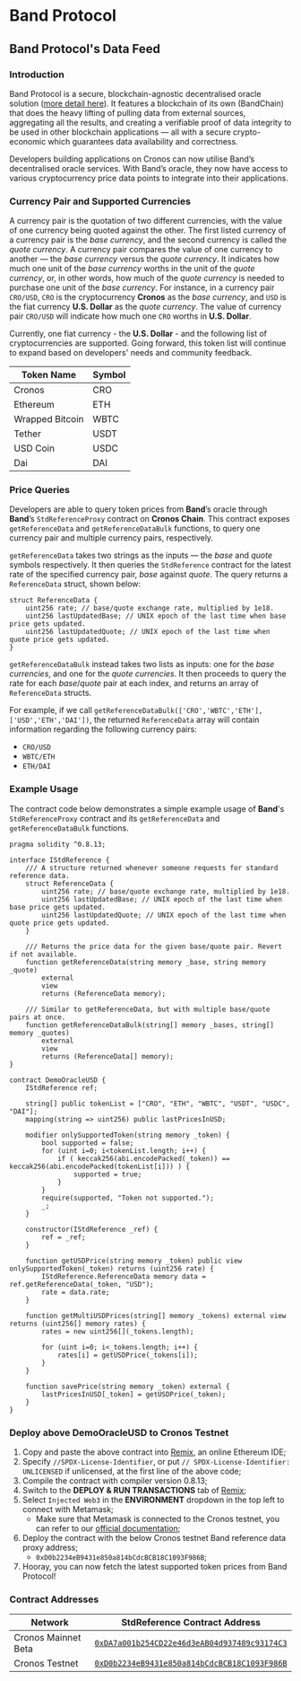 # Band Protocol

## Band Protocol's Data Feed

### Introduction

Band Protocol is a secure, blockchain-agnostic decentralised oracle solution ([more detail here](https://docs.bandchain.org/)). It features a blockchain of its own (BandChain) that does the heavy lifting of pulling data from external sources, aggregating all the results, and creating a verifiable proof of data integrity to be used in other blockchain applications — all with a secure crypto-economic which guarantees data availability and correctness.

Developers building applications on Cronos can now utilise Band’s decentralised oracle services. With Band’s oracle, they now have access to various cryptocurrency price data points to integrate into their applications.

### Currency Pair and Supported Currencies

A currency pair is the quotation of two different currencies, with the value of one currency being quoted against the other. The first listed currency of a currency pair is the _base currency_, and the second currency is called the _quote currency_. A currency pair compares the value of one currency to another — the _base currency_ versus the _quote currency_. It indicates how much one unit of the _base currency_ worths in the unit of the _quote currency_, or, in other words, how much of the _quote currency_ is needed to purchase one unit of the _base currency_. For instance, in a currency pair `CRO/USD`, `CRO` is the cryptocurrency **Cronos** as the _base currency_, and `USD` is the fiat currency **U.S. Dollar** as the _quote currency_. The value of currency pair `CRO/USD` will indicate how much one `CRO` worths in **U.S. Dollar**.

Currently, one fiat currency - the **U.S. Dollar** - and the following list of cryptocurrencies are supported. Going forward, this token list will continue to expand based on developers' needs and community feedback.

| Token Name      | Symbol |
| --------------- | ------ |
| Cronos          | CRO    |
| Ethereum        | ETH    |
| Wrapped Bitcoin | WBTC   |
| Tether          | USDT   |
| USD Coin        | USDC   |
| Dai             | DAI    |

### Price Queries

Developers are able to query token prices from **Band**’s oracle through **Band**’s `StdReferenceProxy` contract on **Cronos Chain**. This contract exposes `getReferenceData` and `getReferenceDataBulk` functions, to query one currency pair and multiple currency pairs, respectively.

`getReferenceData` takes two strings as the inputs — the _base_ and _quote_ symbols respectively. It then queries the `StdReference` contract for the latest rate of the specified currency pair, _base_ against _quote_. The query returns a `ReferenceData` struct, shown below:

```solidity
struct ReferenceData {
    uint256 rate; // base/quote exchange rate, multiplied by 1e18.
    uint256 lastUpdatedBase; // UNIX epoch of the last time when base price gets updated.
    uint256 lastUpdatedQuote; // UNIX epoch of the last time when quote price gets updated.
}
```

`getReferenceDataBulk` instead takes two lists as inputs: one for the _base currencies_, and one for the _quote currencies_. It then proceeds to query the rate for each _base_/_quote_ pair at each index, and returns an array of `ReferenceData` structs.

For example, if we call `getReferenceDataBulk(['CRO','WBTC','ETH'], ['USD','ETH','DAI'])`, the returned `ReferenceData` array will contain information regarding the following currency pairs:

* `CRO/USD`
* `WBTC/ETH`
* `ETH/DAI`

### Example Usage

The contract code below demonstrates a simple example usage of **Band**'s `StdReferenceProxy` contract and its `getReferenceData` and `getReferenceDataBulk` functions.

```solidity
pragma solidity ^0.8.13;

interface IStdReference {
    /// A structure returned whenever someone requests for standard reference data.
    struct ReferenceData {
        uint256 rate; // base/quote exchange rate, multiplied by 1e18.
        uint256 lastUpdatedBase; // UNIX epoch of the last time when base price gets updated.
        uint256 lastUpdatedQuote; // UNIX epoch of the last time when quote price gets updated.
    }

    /// Returns the price data for the given base/quote pair. Revert if not available.
    function getReferenceData(string memory _base, string memory _quote)
        external
        view
        returns (ReferenceData memory);

    /// Similar to getReferenceData, but with multiple base/quote pairs at once.
    function getReferenceDataBulk(string[] memory _bases, string[] memory _quotes)
        external
        view
        returns (ReferenceData[] memory);
}

contract DemoOracleUSD {
    IStdReference ref;

    string[] public tokenList = ["CRO", "ETH", "WBTC", "USDT", "USDC", "DAI"];
    mapping(string => uint256) public lastPricesInUSD;

    modifier onlySupportedToken(string memory _token) {
        bool supported = false;
        for (uint i=0; i<tokenList.length; i++) {
            if ( keccak256(abi.encodePacked(_token)) == keccak256(abi.encodePacked(tokenList[i])) ) {
                supported = true;
            }
        }
        require(supported, "Token not supported.");
        _;
    }

    constructor(IStdReference _ref) {
        ref = _ref;
    }

    function getUSDPrice(string memory _token) public view onlySupportedToken(_token) returns (uint256 rate) {
        IStdReference.ReferenceData memory data = ref.getReferenceData(_token, "USD");
        rate = data.rate;
    }

    function getMultiUSDPrices(string[] memory _tokens) external view returns (uint256[] memory rates) {
        rates = new uint256[](_tokens.length);

        for (uint i=0; i<_tokens.length; i++) {
            rates[i] = getUSDPrice(_tokens[i]);
        }
    }

    function savePrice(string memory _token) external {
        lastPricesInUSD[_token] = getUSDPrice(_token);
    }
}
```

### Deploy above DemoOracleUSD to Cronos Testnet

1. Copy and paste the above contract into [Remix](https://remix.ethereum.org/), an online Ethereum IDE;
2. Specify `//SPDX-License-Identifier`, or put `// SPDX-License-Identifier: UNLICENSED` if unlicensed, at the first line of the above code;
3. Compile the contract with compiler version 0.8.13;
4. Switch to the **DEPLOY & RUN TRANSACTIONS** tab of [Remix](https://remix.ethereum.org/);
5. Select `Injected Web3` in the **ENVIRONMENT** dropdown in the top left to connect with Metamask;
   * Make sure that Metamask is connected to the Cronos testnet, you can refer to our [official documentation](../../for-users/metamask.md);
6. Deploy the contract with the below Cronos testnet Band reference data proxy address;
   * `0xD0b2234eB9431e850a814bCdcBCB18C1093F986B`;
7. Hooray, you can now fetch the latest supported token prices from Band Protocol!

### Contract Addresses

| Network             | StdReference Contract Address                                                                                                    |
| ------------------- | -------------------------------------------------------------------------------------------------------------------------------- |
| Cronos Mainnet Beta | [`0xDA7a001b254CD22e46d3eAB04d937489c93174C3`](https://cronoscan.com/address/0xDA7a001b254CD22e46d3eAB04d937489c93174C3)         |
| Cronos Testnet      | [`0xD0b2234eB9431e850a814bCdcBCB18C1093F986B`](https://testnet.cronoscan.com/address/0xD0b2234eB9431e850a814bCdcBCB18C1093F986B) |
